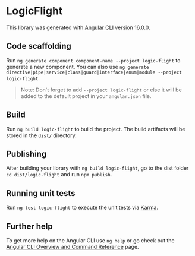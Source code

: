 # LogicFlight

This library was generated with [Angular CLI](https://github.com/angular/angular-cli) version 16.0.0.

## Code scaffolding

Run `ng generate component component-name --project logic-flight` to generate a new component. You can also use `ng generate directive|pipe|service|class|guard|interface|enum|module --project logic-flight`.
> Note: Don't forget to add `--project logic-flight` or else it will be added to the default project in your `angular.json` file. 

## Build

Run `ng build logic-flight` to build the project. The build artifacts will be stored in the `dist/` directory.

## Publishing

After building your library with `ng build logic-flight`, go to the dist folder `cd dist/logic-flight` and run `npm publish`.

## Running unit tests

Run `ng test logic-flight` to execute the unit tests via [Karma](https://karma-runner.github.io).

## Further help

To get more help on the Angular CLI use `ng help` or go check out the [Angular CLI Overview and Command Reference](https://angular.io/cli) page.
